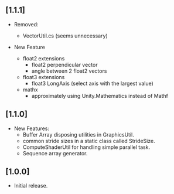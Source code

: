 ## [1.1.1]

- Removed:
  - VectorUtil.cs (seems unnecessary)

- New Feature
  - float2 extensions
    - float2 perpendicular vector
    - angle between 2 float2 vectors
  - float3 extensions
    - float3 LongAxis (select axis with the largest value)
  - mathx
    - approximately using Unity.Mathematics instead of Mathf

## [1.1.0]

- New Features:
  - Buffer Array disposing utilities in GraphicsUtil.
  - common stride sizes in a static class called StrideSize.
  - ComputeShaderUtil for handling simple parallel task.
  - Sequence array generator.

## [1.0.0]

- Initial release.